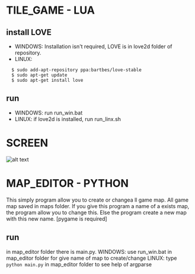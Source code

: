 # TILE_GAME - LUA

## install LOVE
- WINDOWS:
 Installation isn't required, LOVE is in love2d folder of repository.
- LINUX:
```
  $ sudo add-apt-repository ppa:bartbes/love-stable
  $ sudo apt-get update
  $ sudo apt-get install love
 ```
## run 
- WINDOWS:
  run run_win.bat
- LINUX:
  if love2d is installed, run run_linx.sh

# SCREEN
![alt text](https://github.com/paoli7612/TileGame-Lua/blob/master/doc/img/003.png)

# MAP_EDITOR - PYTHON
This simply program allow you to create or changea ll game map. All game map saved in maps folder. If you give this program a name of a exists map, the program allow you to change this. Else the program create a new map with this new name. [pygame is required]
## run
in map_editor folder there is main.py.
WINDOWS: use run_win.bat in map_editor folder for give name of map to create/change
LINUX: type `python main.py` in map_editor folder to see help of argparse
